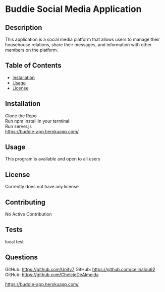 # Buddie Social Media Application

## Description

This application is a social media platform that allows users to manage their househouse relations, share their messages, and information with other members on the platform.

## Table of Contents

- [Installation](#installation)
- [Usage](#usage)
- [License](#license)

## Installation

Clone the Repo\
Run npm install in your terminal\
Run server.js\
https://buddie-app.herokuapp.com/

## Usage

This program is available and open to all users

## License

Currently does not have any license

## Contributing

No Active Contribution

## Tests

local test

## Questions

GitHub: https://github.com/Unity7
GitHub: https://github.com/celinalou92
GitHub: https://github.com/ChelcieDeAlmeida

https://buddie-app.herokuapp.com/
